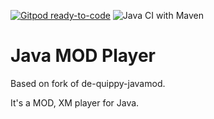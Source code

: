 [![Gitpod ready-to-code](https://img.shields.io/badge/Gitpod-ready--to--code-blue?logo=gitpod)](https://gitpod.io/#https://github.com/datazuul/de-quippy-javamod)
![Java CI with Maven](https://github.com/fxrobin/java-mod-player/workflows/Java%20CI%20with%20Maven/badge.svg?branch=modonly)

# Java MOD Player 

Based on fork of de-quippy-javamod.

It's a MOD, XM player for Java.



